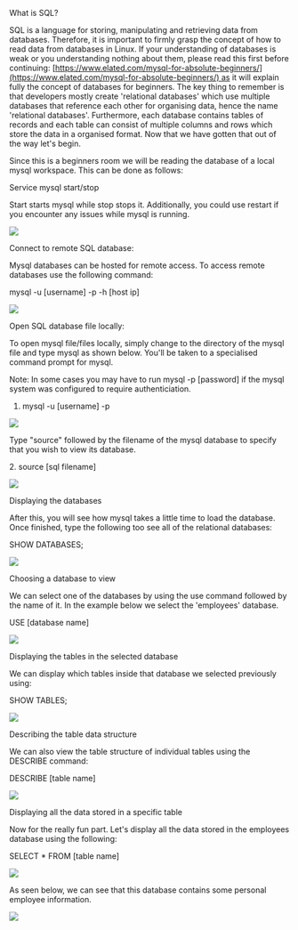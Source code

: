 What is SQL?  

SQL is a language for storing, manipulating and retrieving data from databases. Therefore, it is important to firmly grasp the concept of how to read data from databases in Linux. If your understanding of databases is weak or you understanding nothing about them, please read this first before continuing: [https://www.elated.com/mysql-for-absolute-beginners/](https://www.elated.com/mysql-for-absolute-beginners/) as it will explain fully the concept of databases for beginners. The key thing to remember is that developers mostly create 'relational databases' which use multiple databases that reference each other for organising data, hence the name 'relational databases'. Furthermore, each database contains tables of records and each table can consist of multiple columns and rows which store the data in a organised format. Now that we have gotten that out of the way let's begin.  

Since this is a beginners room we will be reading the database of a local mysql workspace. This can be done as follows:  

Service mysql start/stop

Start starts mysql while stop stops it. Additionally, you could use restart if you encounter any issues while mysql is running.  

![](https://i.imgur.com/GFEGVR2.png)


Connect to remote SQL database:

Mysql databases can be hosted for remote access. To access remote databases use the following command:  

mysql -u [username] -p -h [host ip]

![](https://i.imgur.com/hele1z6.png)  

Open SQL database file locally:

To open mysql file/files locally, simply change to the directory of the mysql file and type mysql as shown below. You'll be taken to a specialised command prompt for mysql.   
  
Note: In some cases you may have to run mysql -p [password] if the mysql system was configured to require authenticiation.  

  
1. mysql -u [username] -p  

![](https://i.imgur.com/5VRzbL5.png)  

Type "source" followed by the filename of the mysql database to specify that you wish to view its database.  

2. source [sql filename]

![](https://i.imgur.com/qRuplIi.png)  

  
Displaying the databases

After this, you will see how mysql takes a little time to load the database. Once finished, type the following too see all of the relational databases:

SHOW DATABASES;  
  

![](https://i.imgur.com/6yaf3oT.png)

  
Choosing a database to view

We can select one of the databases by using the use command followed by the name of it. In the example below we select the 'employees' database.

USE [database name]  

![](https://i.imgur.com/yaxykfA.png)

  

Displaying the tables in the selected database  

We can display which tables inside that database we selected previously using:

SHOW TABLES;  

![](https://i.imgur.com/q2GyXX6.png)

Describing the table data structure

We can also view the table structure of individual tables using the DESCRIBE command:

DESCRIBE [table name]  

![](https://i.imgur.com/FdxFa6h.png)

  

Displaying all the data stored in a specific table

Now for the really fun part. Let's display all the data stored in the employees database using the following:

SELECT * FROM [table name]  

![](https://i.imgur.com/uQOo8Xs.png)

As seen below, we can see that this database contains some personal employee information.  

![](https://i.imgur.com/rPN7jv3.png)